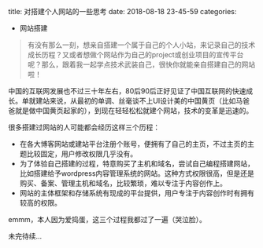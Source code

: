 title: 对搭建个人网站的一些思考
date: 2018-08-18 23-45-59
categories:

- 网站搭建



> 有没有那么一刻，想亲自搭建一个属于自己的个人小站，来记录自己的技术成长历程？又或者想做个网站作为自己的project或创业项目的宣传平台呢？那么，跟着我一起学点技术武装自己，很快你就能亲自搭建自己的网站啦！
>

中国的互联网发展也不过三十年左右，80后90后正好见证了中国互联网的快速成长。单就建站来说，从最初的单调、丝毫谈不上UI设计美的中国黄页（比如马爸爸就是做中国黄页起家的），到现在轻轻松松就建个网站，技术的变革是迅速的。

很多搭建过网站的人可能都会经历这样三个历程：

- 在各大博客网站或建站平台注册个账号，便拥有了自己的主页，不过主页的主题比较固定，用户修改权限几乎没有。
- 为了体验自己搭建的过程，特意购买了主机和域名，尝试自己编程搭建网站，比如搭建给予wordpress内容管理系统的网站。这种方式权限很高，但是还是购买、备案、管理主机和域名，比较繁琐，难以专注于内容创作上。
- 网站的主体框架和存储系统有现成的平台提供，用户专注于内容创作时有拥有较高的权限。

emmm，本人因为爱捣蛋，这三个过程我都过了一遍（哭泣脸）。



未完待续...